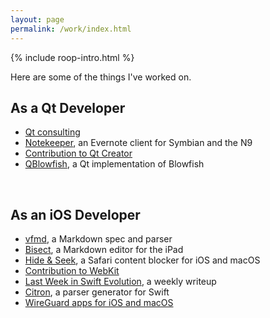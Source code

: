 ```yaml
---
layout: page
permalink: /work/index.html
---
```


<section markdown="1">

  <aside class="roop-intro">
  <p>{% include roop-intro.html %}</p>
  <p>Here are some of the things I've worked on.</p>
  </aside>

## As a Qt Developer

 - [Qt consulting](/work/qt-consulting/)
 - [Notekeeper](/work/notekeeper/), an Evernote client for Symbian and
   the N9
 - [Contribution to Qt Creator](/work/qt-creator/)
 - [QBlowfish](https://github.com/roop/qblowfish "QBlowfish on GitHub"),
   a Qt implementation of Blowfish

<br/>

## As an iOS Developer

 - [vfmd](http://www.vfmd.org/ "vfmd.org"), a Markdown spec and parser
 - [Bisect](/work/bisect/), a Markdown editor for the iPad
 - [Hide & Seek](/hideandseek/), a Safari content blocker for iOS and
   macOS
 - [Contribution to WebKit](/posts/2017/hide-and-seek-bug-webkit/)
 - [Last Week in Swift Evolution](/last-week-in-swift-evolution/), a
   weekly writeup
 - [Citron](/citron/), a parser generator for Swift
 - [WireGuard apps for iOS and macOS](/work/wireguard/)

</section>
